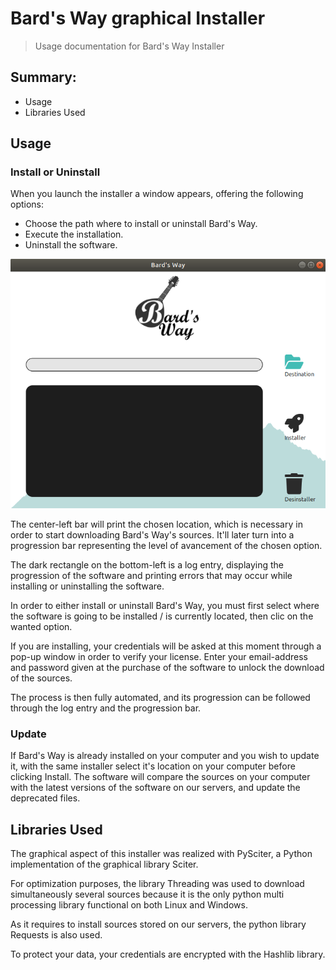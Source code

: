 # Bard's Way graphical Installer #
>
> Usage documentation for Bard's Way Installer
>

## Summary: ##
- Usage
- Libraries Used

## Usage ##

### Install or Uninstall ###

When you launch the installer a window appears, offering the following options:
- Choose the path where to install or uninstall Bard's Way.
- Execute the installation.
- Uninstall the software.

![The Installer](assets/InstallerV2.png)

The center-left bar will print the chosen location, which is necessary in order to start downloading Bard's Way's sources. It'll later turn into a progression bar representing the level of avancement of the chosen option.

The dark rectangle on the bottom-left is a log entry, displaying the progression of the software and printing errors that may occur while installing or uninstalling the software.

In order to either install or uninstall Bard's Way, you must first select where the software is going to be installed / is currently located, then clic on the wanted option.

If you are installing, your credentials will be asked at this moment through a pop-up window in order to verify your license. Enter your email-address and password given at the purchase of the software to unlock the download of the sources.

The process is then fully automated, and its progression can be followed through the log entry and the progression bar.

### Update ###

If Bard's Way is already installed on your computer and you wish to update it, with the same installer select it's location on your computer before clicking Install.
The software will compare the sources on your computer with the latest versions of the software on our servers, and update the deprecated files.

## Libraries Used ##

The graphical aspect of this installer was realized with PySciter, a Python implementation of the graphical library Sciter.

For optimization purposes, the library Threading was used to download simultaneously several sources because it is the only python multi processing library functional on both Linux and Windows.

As it requires to install sources stored on our servers, the python library Requests is also used.

To protect your data, your credentials are encrypted with the Hashlib library.